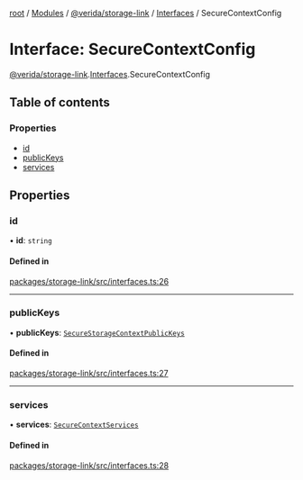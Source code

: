 [root](../README.md) / [Modules](../modules.md) / [@verida/storage-link](../modules/verida_storage_link.md) / [Interfaces](../modules/verida_storage_link.Interfaces.md) / SecureContextConfig

# Interface: SecureContextConfig

[@verida/storage-link](../modules/verida_storage_link.md).[Interfaces](../modules/verida_storage_link.Interfaces.md).SecureContextConfig

## Table of contents

### Properties

- [id](verida_storage_link.Interfaces.SecureContextConfig.md#id)
- [publicKeys](verida_storage_link.Interfaces.SecureContextConfig.md#publickeys)
- [services](verida_storage_link.Interfaces.SecureContextConfig.md#services)

## Properties

### id

• **id**: `string`

#### Defined in

[packages/storage-link/src/interfaces.ts:26](https://github.com/verida/verida-js/blob/039856c/packages/storage-link/src/interfaces.ts#L26)

___

### publicKeys

• **publicKeys**: [`SecureStorageContextPublicKeys`](verida_storage_link.Interfaces.SecureStorageContextPublicKeys.md)

#### Defined in

[packages/storage-link/src/interfaces.ts:27](https://github.com/verida/verida-js/blob/039856c/packages/storage-link/src/interfaces.ts#L27)

___

### services

• **services**: [`SecureContextServices`](verida_storage_link.Interfaces.SecureContextServices.md)

#### Defined in

[packages/storage-link/src/interfaces.ts:28](https://github.com/verida/verida-js/blob/039856c/packages/storage-link/src/interfaces.ts#L28)
